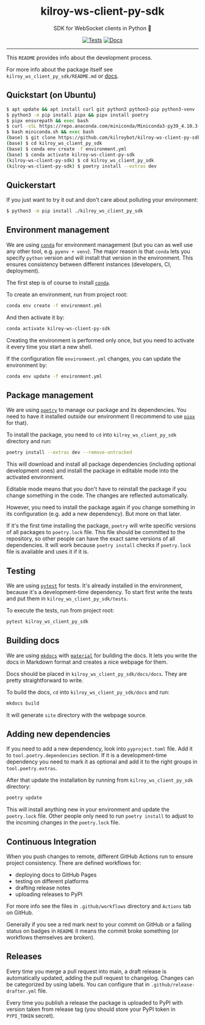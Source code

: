 <h1 align="center">kilroy-ws-client-py-sdk</h1>

<div align="center">

SDK for WebSocket clients in Python 🧰

[![Tests](https://github.com/kilroybot/kilroy-ws-client-py-sdk/actions/workflows/test-multiplatform.yml/badge.svg)](https://github.com/kilroybot/kilroy-ws-client-py-sdk/actions/workflows/test-multiplatform.yml)
[![Docs](https://github.com/kilroybot/kilroy-ws-client-py-sdk/actions/workflows/docs.yml/badge.svg)](https://github.com/kilroybot/kilroy-ws-client-py-sdk/actions/workflows/docs.yml)

</div>

---

This `README` provides info about the development process.

For more info about the package itself
see `kilroy_ws_client_py_sdk/README.md`
or [docs](https://kilroybot.github.io/kilroy-ws-client-py-sdk).

## Quickstart (on Ubuntu)

```sh
$ apt update && apt install curl git python3 python3-pip python3-venv
$ python3 -m pip install pipx && pipx install poetry
$ pipx ensurepath && exec bash
$ curl -sSL https://repo.anaconda.com/miniconda/Miniconda3-py39_4.10.3-Linux-x86_64.sh -o miniconda.sh
$ bash miniconda.sh && exec bash
(base) $ git clone https://github.com/kilroybot/kilroy-ws-client-py-sdk
(base) $ cd kilroy_ws_client_py_sdk
(base) $ conda env create -f environment.yml
(base) $ conda activate kilroy-ws-client-py-sdk
(kilroy-ws-client-py-sdk) $ cd kilroy_ws_client_py_sdk
(kilroy-ws-client-py-sdk) $ poetry install --extras dev
```

## Quickerstart

If you just want to try it out and don't care about polluting your environment:

```sh
$ python3 -m pip install ./kilroy_ws_client_py_sdk
```

## Environment management

We are using [`conda`](https://conda.io) for environment management
(but you can as well use any other tool, e.g. `pyenv + venv`). The major reason
is that `conda` lets you specify `python` version and will install that version
in the environment. This ensures consistency between different instances
(developers, CI, deployment).

The first step is of course to install [`conda`](https://conda.io).

To create an environment, run from project root:

```sh
conda env create -f environment.yml
```

And then activate it by:

```sh
conda activate kilroy-ws-client-py-sdk
```

Creating the environment is performed only once, but you need to activate it
every time you start a new shell.

If the configuration file `environment.yml` changes, you can update the
environment by:

```sh
conda env update -f environment.yml
```

## Package management

We are using [`poetry`](https://python-poetry.org) to manage our package and
its dependencies. You need to have it installed outside our environment
(I recommend to use [`pipx`](https://pipxproject.github.io/pipx) for that).

To install the package, you need to `cd`
into `kilroy_ws_client_py_sdk` directory and run:

```sh
poetry install --extras dev --remove-untracked
```

This will download and install all package dependencies (including optional
development ones) and install the package in editable mode into the activated
environment.

Editable mode means that you don't have to reinstall the package if you change
something in the code. The changes are reflected automatically.

However, you need to install the package again if you change something in its
configuration (e.g. add a new dependency). But more on that later.

If it's the first time installing the package, `poetry` will write specific
versions of all packages to `poetry.lock` file. This file should be committed
to the repository, so other people can have the exact same versions of all
dependencies. It will work because `poetry install` checks if `poetry.lock`
file is available and uses it if it is.

## Testing

We are using [`pytest`](https://pytest.org) for tests. It's already installed
in the environment, because it's a development-time dependency. To start first
write the tests and put them in `kilroy_ws_client_py_sdk/tests`.

To execute the tests, run from project root:

```sh
pytest kilroy_ws_client_py_sdk
```

## Building docs

We are using [`mkdocs`](https://www.mkdocs.org)
with [`material`](https://squidfunk.github.io/mkdocs-material)
for building the docs. It lets you write the docs in Markdown format and
creates a nice webpage for them.

Docs should be placed in `kilroy_ws_client_py_sdk/docs/docs`. They
are pretty straightforward to write.

To build the docs,
`cd` into `kilroy_ws_client_py_sdk/docs` and run:

```sh
mkdocs build
```

It will generate `site` directory with the webpage source.

## Adding new dependencies

If you need to add a new dependency, look into `pyproject.toml` file. Add it
to `tool.poetry.dependencies` section. If it is a development-time dependency
you need to mark it as optional and add it to the right groups
in `tool.poetry.extras`.

After that update the installation by running
from `kilroy_ws_client_py_sdk` directory:

```sh
poetry update
```

This will install anything new in your environment and update the `poetry.lock`
file. Other people only need to run `poetry install` to adjust to the incoming
changes in the `poetry.lock` file.

## Continuous Integration

When you push changes to remote, different GitHub Actions run to ensure project
consistency. There are defined workflows for:

- deploying docs to GitHub Pages
- testing on different platforms
- drafting release notes
- uploading releases to PyPI

For more info see the files in `.github/workflows` directory and `Actions` tab
on GitHub.

Generally if you see a red mark next to your commit on GitHub or a failing
status on badges in `README`
it means the commit broke something (or workflows themselves are broken).

## Releases

Every time you merge a pull request into main, a draft release is automatically
updated, adding the pull request to changelog. Changes can be categorized by
using labels. You can configure that in `.github/release-drafter.yml` file.

Every time you publish a release the package is uploaded to PyPI
with version taken from release tag
(you should store your PyPI token in `PYPI_TOKEN` secret).
